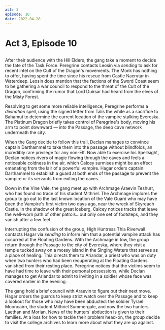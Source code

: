 ```yaml
---
act: 3
episode: 10
date: 2022-04-28
---
```

# Act 3, Episode 10
## 
After their audience with the Hill Elders, the gang take a moment to decide the fate of the Task Force. Peregrine contacts Leosin via *sending* to ask for recent intel on the Cult of the Dragon's movements. The Monk has nothing to offer, having spent the time since his rescue from Castle Naerytar in Waterdeep. Leosin does mention that the factions of the Sword Coast seem to be gathering a war council to respond to the threat of the Cult of the Dragon, confirming the rumor that Lord Duirsar had heard from the elves of the Misty Forest.

Resolving to get some more reliable intelligence, Peregrine performs a _divination_ spell, using the signed letter from Talis the white as a sacrifice to Bahamut to determine the current location of the vampire stalking Evereska. The Platinum Dragon briefly takes control of Peregrine's body, moving his arm to point downward — into the Passage, the deep cave network underneath the city.

When the Gang decide to follow this trail, Declan manages to convince captain Darthammel to take them into the passage without blindfolds, an incredibly rare privilege for any non-Elf. Now able to exercise his Spellsight, Declan notices rivers of magic flowing through the caves and feels a noticeable coldness in the air, which Calcey surmises might be an effect emanating from the lair of a powerful vampire. Hagar orders captain Darthammel to establish a guard at both ends of the passage to prevent the vampire or its servants from exiting the caves.

Down in the Vine Vale, the gang meet up with Archmage Araevin Teshurr, who has found no trace of his student Mithriel. The Archmage implores the group to go out to the last known location of the Vale Guard who may have been the Vampire's first victim two days ago, near the wreck of Skyreach Castle. In the shadow of the great iceberg, Calcey notices tracks that leave the well-worn path of other patrols...but only one set of footsteps, and they vanish after a few feet.

Interrupting the confusion of the group, High Huntress Thia Riverwall contacts Hagar via _sending_ to inform him that a potential vampire attack has occurred at the Floating Gardens. With the Archmage in tow, the group return through the Passage to the city of Evereska, where they visit a temple tucked away on a mossy island in the Singing Waters that serves as a place of healing. Thia directs them to Ariandar, a priest who was on duty when two hunters who had been recuperating at the Floating Gardens vanished from their resting place. Peregrine notices that the victims seem to have had time to leave with their personal possessions, while Declan manages to get Ariandar to admit to inviting in a soldier whose face was covered earlier in the evening.

The gang hold a brief council with Araevin to figure out their next move. Hagar orders the guards to keep strict watch over the Passage and to keep a lookout for those who may have been abducted: the soldier Tyrael Mooncairn, the student Mithriel Summergale, and now the two hunters Laethan and Morian. News of the hunters' abduction is given to their families. At a loss for how to tackle their problem head-on, the group decide to visit the college archives to learn more about what they are up against.


